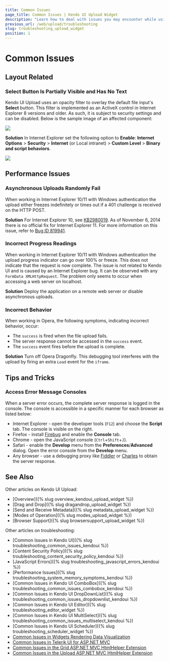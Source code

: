 ```yaml
---
title: Common Issues
page_title: Common Issues | Kendo UI Upload Widget
description: "Learn how to deal with issues you may encounter while using the Kendo UI Upload widget."
previous_url: /web/upload/troubleshooting
slug: troubleshooting_upload_widget
position: 1
---
```


# Common Issues

## Layout Related

### **Select** Button Is Partially Visible and Has No Text

Kendo UI Upload uses an opacity filter to overlay the default file input's **Select** button. This filter is implemented as an ActiveX control in Internet Explorer 8 versions and older. As such, it is subject to security settings and can be disabled. Below is the sample image of an affected component:

![](/web/upload/upload-activex.png)

**Solution** In Internet Explorer set the following option to **Enable**: **Internet Options** > **Security** > **Internet** (or Local intranet) > **Custom Level** > **Binary and script behaviors**.

![](/web/upload/upload-ie-script-behaviors.png)

## Performance Issues

### Asynchronous Uploads Randomly Fail

When working in Internet Explorer 10/11 with Windows authentication the upload either freezes indefinitely or times out if a 401 challenge is received on the HTTP POST.

**Solution** For Internet Explorer 10, see [KB2980019](http://support.microsoft.com/kb/2980019). As of November 6, 2014 there is no official fix for Internet Explorer 11. For more information on this issue, refer to [Bug ID 819941](https://connect.microsoft.com/IE/feedback/details/819941/file-upload-stop-working-on-ie-with-windows-authentication).

### Incorrect Progress Readings 

When working in Internet Explorer 10/11 with Windows authentication the upload progress indicator can go over 100% or freeze. This does not indicate that the request is now complete. The issue is not related to Kendo UI and is caused by an Internet Explorer bug. It can be observed with any `FormData XMLHttpRequest`. The problem only seems to occur when accessing a web server on localhost.

**Solution** Deploy the application on a remote web server or disable asynchronous uploads.

### Incorrect Behavior

When working in Opera, the following symptoms, indicating incorrect behavior, occur:

* The `success` is fired when the file upload fails.
* The server response cannot be accessed in the `success` event.
* The `success` event fires before the upload is complete.

**Solution** Turn off Opera Dragonfly. This debugging tool interferes with the upload by firing an extra `Load` event for the `iframe`.

## Tips and Tricks

### Access Error Message Consoles

When a server error occurs, the complete server response is logged in the console. The console is accessible in a specific manner for each browser as listed below:

*   Internet Explorer - open the developer tools (`F12`) and choose the **Script** tab. The console is visible on the right.
*   Firefox - install [Firebug](http://getfirebug.com/downloads) and enable the **Console** tab.
*   Chrome - open the JavaScript console (`Ctrl`+`Shift`+`J`).
*   Safari - enable the **Develop** menu from the **Preferences**/**Advanced** dialog. Open the error console from the **Develop** menu.
*   Any browser - use a debugging proxy like [Fiddler](http://www.telerik.com/fiddler) or [Charles](http://www.charlesproxy.com/) to obtain the server response.

## See Also

Other articles on Kendo UI Upload:

* [Overview]({% slug overview_kendoui_upload_widget %})
* [Drag and Drop]({% slug dragandrop_upload_widget %})
* [Send and Receive Metadata]({% slug metadata_upload_widget %})
* [Modes of Operation]({% slug modes_upload_widget %})
* [Browser Support]({% slug browsersupport_upload_widget %})

Other articles on troubleshooting:

* [Common Issues in Kendo UI]({% slug troubleshooting_common_issues_kendoui %})
* [Content Security Policy]({% slug troubleshooting_content_security_policy_kendoui %})
* [JavaScript Errors]({% slug troubleshooting_javascript_errors_kendoui %})
* [Performance Issues]({% slug troubleshooting_system_memory_symptoms_kendoui %})
* [Common Issues in Kendo UI ComboBox]({% slug troubleshooting_common_issues_combobox_kendoui %})
* [Common Issues in Kendo UI DropDownList]({% slug troubleshooting_common_issues_dropdownlist_kendoui %})
* [Common Issues in Kendo UI Editor]({% slug troubleshooting_editor_widget %})
* [Common Issues in Kendo UI MultiSelect]({% slug troubleshooting_common_issues_multiselect_kendoui %})
* [Common Issues in Kendo UI Scheduler]({% slug troubleshooting_scheduler_widget %})
* [Common Issues in Widgets Rendering Data Visualization](/dataviz/troubleshooting)
* [Common Issues in Telerik UI for ASP.NET MVC](/aspnet-mvc/troubleshooting)
* [Common Issues in the Grid ASP.NET MVC HtmlHelper Extension](/aspnet-mvc/helpers/grid/troubleshooting)
* [Common Issues in the Upload ASP.NET MVC HtmlHelper Extension](/aspnet-mvc/helpers/upload/troubleshooting)